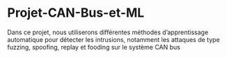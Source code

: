 # Projet-CAN-Bus-et-ML
Dans ce projet, nous utiliserons différentes méthodes d’apprentissage automatique pour détecter les
intrusions, notamment les attaques de type fuzzing, spoofing, replay et fooding sur le système CAN bus
